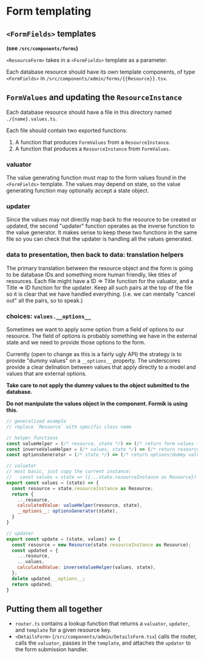 # Form templating

## `<FormFields>` templates

**(see `/src/components/forms`)**

`<ResourceForm>` takes in a `<FormFields>` template as a parameter.

Each database resource should have its own template components, of type
`<FormFields>` in `/src/components/admin/forms/{{Resource}}.tsx`.

## `FormValues` and updating the `ResourceInstance`

Each database resource should have a file in this directory named
`./{name}.values.ts`.

Each file should contain two exported functions:

1. A function that produces `FormValues` from a `ResourceInstance`.
1. A function that produces a `ResourceInstance` from `FormValues`.

### valuator

The value generating function must map to the form values found in the
`<FormFields>` template. The values may depend on state, so the value
generating function may optionally accept a state object.

### updater

Since the values may not directly map back to the resource to be created or
updated, the second "updater" function operates as the inverse function
to the value generator. It makes sense to keep these two functions in the same
file so you can check that the updater is handling all the values generated.

### data to presentation, then back to data: translation helpers

The primary translation between the resource object and the form is going to be
database IDs and something more human friendly, like titles of resources.
Each file might have a ID => Title function for the valuator, and a Title => ID
function for the updater. Keep all such pairs at the top of the file so it is
clear that we have handled everything. (i.e. we can mentally "cancel out"
all the pairs, so to speak.)

### choices: `values.__options__`

Sometimes we want to apply some option from a field of options to our resource.
The field of options is probably something we have in the external state and
we need to provide those options to the form.

Currently (open to change as this is a fairly ugly API)
the strategy is to provide "dummy values" on a `__options__` property.
The underscores provide a clear delination between values that apply directly
to a model and values that are external options.

**Take care to not apply the dummy values to the object submitted to the
database.**

**Do not manipulate the values object in the component. Formik is using this.**

```js
// generalized example
// replace `Resource` with specific class name

// helper functions
const valueHelper = (/* resource, state */) => (/* return form values */);
const inverseValueHelper = (/* values, state */) => (/* return resource properties */);
const optionsGenerator = (/* state */) => (/* return options/dummy values */);

// valuator
// most basic, just copy the current instance:
//   const values = state => ({...state.resourceInstance as Resource})
export const values = (state) => {
  const resource = state.resourceInstance as Resource;
  return {
    ...resource,
    calculatedValue: valueHelper(resource, state),
    __options__: optionsGenerator(state),
  }
}

// updater
export const update = (state, values) => {
  const resource = new Resource(state.resourceInstance as Resource);
  const updated = {
    ...resource,
    ...values,
    calculatedValue: inverseValueHelper(values, state),
  };
  delete updated.__options__;
  return updated;
}
```

## Putting them all together

- `router.ts` contains a lookup function that returns a `valuator`,
  `updater`, and `template` for a given resource key.
- `<DetailsForm>` (`/src/components/admin/DetailsForm.tsx`) calls the router,
  calls the `valuator`, passes in the `template`, and attaches the `updater` to
  the form submission handler.
